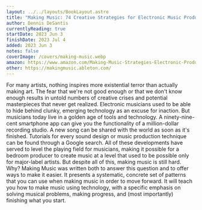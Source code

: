```yaml
---
layout: ../../layouts/BookLayout.astro
title: "Making Music: 74 Creative Strategies for Electronic Music Producers"
author: Dennis DeSantis
currentlyReading: true
startDate: 2023 Jun 3
finishDate: 2023 Jul 4
added: 2023 Jun 3
notes: false
coverImage: /covers/making-music.webp
amazon: https://www.amazon.com/Making-Music-Strategies-Electronic-Producers-ebook/dp/B00WHXYZG8
other: https://makingmusic.ableton.com/
---
```


For many artists, nothing inspires more existential terror than actually making art. The fear that we're not good enough or that we don't know enough results in untold numbers of creative crises and potential masterpieces that never get realized. Electronic musicians used to be able to hide behind clunky, emerging technology as an excuse for inaction. But musicians today live in a golden age of tools and technology. A ninety-nine-cent smartphone app can give you the functionality of a million-dollar recording studio. A new song can be shared with the world as soon as it's finished. Tutorials for every sound design or music production technique can be found through a Google search. All of these developments have served to level the playing field for musicians, making it possible for a bedroom producer to create music at a level that used to be possible only for major-label artists. But despite all of this, making music is still hard. Why? Making Music was written both to answer this question and to offer ways to make it easier. It presents a systematic, concrete set of patterns that you can use when making music in order to move forward. It will teach you how to make music using technology, with a specific emphasis on solving musical problems, making progress, and (most importantly) finishing what you start.

<!-- ### Notes & Highlights -->

